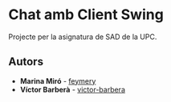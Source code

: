 # Chat amb Client Swing

Projecte per la asignatura de SAD de la UPC.

## Autors

* **Marina Miró** - [feymery](https://github.com/feymery)
* **Víctor Barberà** - [victor-barbera](https://github.com/victor-barbera)
